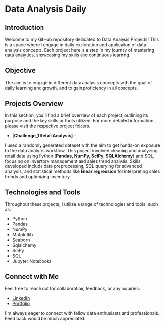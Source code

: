 # Data Analysis Daily

## Introduction

Welcome to my GitHub repository dedicated to Data Analysis Projects! This is a space where I engage in daily exploration 
and application of data analysis concepts. Each project here is a step in my journey of mastering data analytics, 
showcasing my skills and continuous learning.

## Objective

The aim is to engage in different data analysis concepts with the goal of daily learning and growth, and to gain proficiency in all concepts.


## Projects Overview

In this section, you'll find a brief overview of each project, outlining its purpose and the key skills or tools utilized. For more detailed information, please visit the respective project folders.

- **[Challenge_1 Retail Analysis]** -

I used a randomly generated dataset with the aim to get hands-on exposure to the data analysis workflow. 
This project involved cleaning and analyzing retail data using Python (**Pandas, NumPy, SciPy, SQLAlchemy**)
and SQL, focusing on inventory management and sales trend analysis. Skills developed include data preprocessing, 
SQL querying for advanced analysis, and statistical methods like **linear regression** for interpreting sales trends and optimizing inventory.



## Technologies and Tools

Throughout these projects, I utilize a range of technologies and tools, such as:

- Python
- Pandas
- NumPy
- Matplotlib
- Seaborn
- Sqlalchemy
- SciPy 
- SQL
- Jupyter Notebooks
  


## Connect with Me

Feel free to reach out for collaboration, feedback, or any inquiries:

- [LinkedIn](https://www.linkedin.com/in/alerdo-ballabani-450a85283/)
- [Portfolio](https://alerdo-ballabani.co.uk/)

I'm always eager to connect with fellow data enthusiasts and professionals.
Feed back would be much appreciated.

